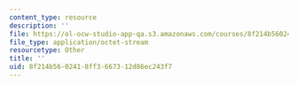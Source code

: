 ```yaml
---
content_type: resource
description: ''
file: https://ol-ocw-studio-app-qa.s3.amazonaws.com/courses/8f214b5602418ff3667312d86ec243f7_groupB2.zip
file_type: application/octet-stream
resourcetype: Other
title: ''
uid: 8f214b56-0241-8ff3-6673-12d86ec243f7
---
```

